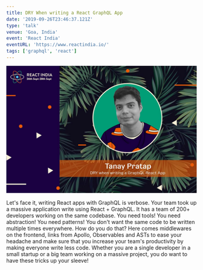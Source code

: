 ```yaml
---
title: DRY When writing a React GraphQL App
date: '2019-09-26T23:46:37.121Z'
type: 'talk'
venue: 'Goa, India'
event: 'React India'
eventURL: 'https://www.reactindia.io/'
tags: ['graphql', 'react']
---
```


![The organizers shared the poster recently, I feel this came out really well](./react-india-goa-tanay-poster.jpg)

Let's face it, writing React apps with GraphQL is verbose. Your team took up a massive application write using React + GraphQL. It has a team of 200+ developers working on the same codebase. You need tools! You need abstraction! You need patterns! You don't want the same code to be written multiple times everywhere. How do you do that? Here comes middlewares on the frontend, links from Apollo, Observables and ASTs to ease your headache and make sure that you increase your team's productivity by making everyone write less code. Whether you are a single developer in a small startup or a big team working on a massive project, you do want to have these tricks up your sleeve!